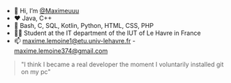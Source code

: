 - 👋 Hi, I’m [@Maximeuuu](https://github.com/Maximeuuu)
- ❤️ Java, C++
- 🌱 Bash, C, SQL, Kotlin, Python, HTML, CSS, PHP
- 👨‍🎓 Student at the IT department of the IUT of Le Havre in France
- 📫 maxime.lemoine1@etu.univ-lehavre.fr  -  maxime.lemoine374@gmail.com

> "I think I became a real developer the moment I voluntarily installed git on my pc"

<!---
Maximeuuu/Maximeuuu is a ✨ special ✨ repository because its `README.md` (this file) appears on your GitHub profile.
You can click the Preview link to take a look at your changes.
--->
